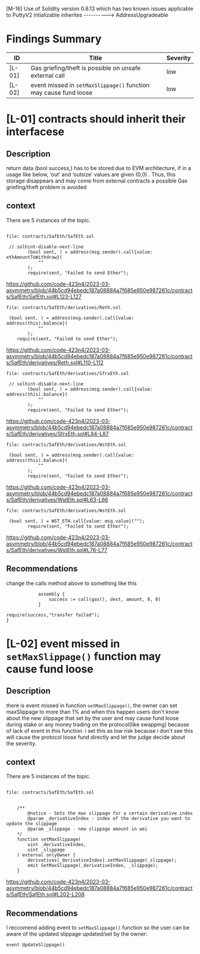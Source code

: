 [M-16] Use of Solidity version 0.8.13 which has two known issues applicable to PuttyV2
intializable inherites ----------> AddressUpgradeable

# Findings Summary

| ID     | Title                                                            | Severity |
| ------ | ---------------------------------------------------------------- | -------- |
| [L-01] | Gas griefing/theft is possible on unsafe external call           | low      |
| [L-02] | event missed in `setMaxSlippage()` function may cause fund loose | low      |

# [L-01] contracts should inherit their interfacese

## Description

return data (bool success,) has to be stored due to EVM architecture, if in a usage like below, ‘out’ and ‘outsize’ values are given (0,0) . Thus, this storage disappears and may come from external contracts a possible Gas griefing/theft problem is avoided

## context

There are 5 instances of the topic.

```solidity

file: contracts/SafEth/SafEth.sol

 // solhint-disable-next-line
        (bool sent, ) = address(msg.sender).call{value: ethAmountToWithdraw}(
            ""
        );
        require(sent, "Failed to send Ether");
```

https://github.com/code-423n4/2023-03-asymmetry/blob/44b5cd94ebedc187a08884a7f685e950e987261c/contracts/SafEth/SafEth.sol#L123-L127

```solidity
file: contracts/SafEth/derivatives/Reth.sol

 (bool sent, ) = address(msg.sender).call{value: address(this).balance}(
            ""
        );
    require(sent, "Failed to send Ether");
```

https://github.com/code-423n4/2023-03-asymmetry/blob/44b5cd94ebedc187a08884a7f685e950e987261c/contracts/SafEth/derivatives/Reth.sol#L110-L112

```solidity
file: contracts/SafEth/derivatives/SfrxEth.sol

 // solhint-disable-next-line
        (bool sent, ) = address(msg.sender).call{value: address(this).balance}(
            ""
        );
        require(sent, "Failed to send Ether");
```

https://github.com/code-423n4/2023-03-asymmetry/blob/44b5cd94ebedc187a08884a7f685e950e987261c/contracts/SafEth/derivatives/SfrxEth.sol#L84-L87

```solidity
file: contracts/SafEth/derivatives/WstEth.sol

 (bool sent, ) = address(msg.sender).call{value: address(this).balance}(
            ""
        );
        require(sent, "Failed to send Ether");
```

https://github.com/code-423n4/2023-03-asymmetry/blob/44b5cd94ebedc187a08884a7f685e950e987261c/contracts/SafEth/derivatives/WstEth.sol#L63-L66

```solidity
file: contracts/SafEth/derivatives/WstEth.sol

 (bool sent, ) = WST_ETH.call{value: msg.value}("");
        require(sent, "Failed to send Ether");
```

https://github.com/code-423n4/2023-03-asymmetry/blob/44b5cd94ebedc187a08884a7f685e950e987261c/contracts/SafEth/derivatives/WstEth.sol#L76-L77

## Recommendations

change the calls method above to something like this

```solidity
            assembly {
                success := call(gas(), dest, amount, 0, 0)
            }

require(success,"transfer failed");
}
```

# [L-02] event missed in `setMaxSlippage()` function may cause fund loose

## Description

there is event missed in function `setMaxSlippage()`, the owner can set maxSlippage to more than 1% and when this happen users don't know about the new slippage that set by the user and may cause fund loose during stake or any money trading on the protocol(like swapping) because of lack of event in this function. i set this as low risk because i don't see this will cause the protocol loose fund directly and let the judge decide about the severity.

## context

There are 5 instances of the topic.

```solidity

file: contracts/SafEth/SafEth.sol


    /**
        @notice - Sets the max slippage for a certain derivative index
        @param _derivativeIndex - index of the derivative you want to update the slippage
        @param _slippage - new slippage amount in wei
    */
    function setMaxSlippage(
        uint _derivativeIndex,
        uint _slippage
    ) external onlyOwner {
        derivatives[_derivativeIndex].setMaxSlippage(_slippage);
        emit SetMaxSlippage(_derivativeIndex, _slippage);
    }
```

https://github.com/code-423n4/2023-03-asymmetry/blob/44b5cd94ebedc187a08884a7f685e950e987261c/contracts/SafEth/SafEth.sol#L202-L208

## Recommendations

I reccomend adding event to `setMaxSlippage()` function so the user can be aware of the updated slippage updated/set by the owner:

`event UpdateSlippage()`

